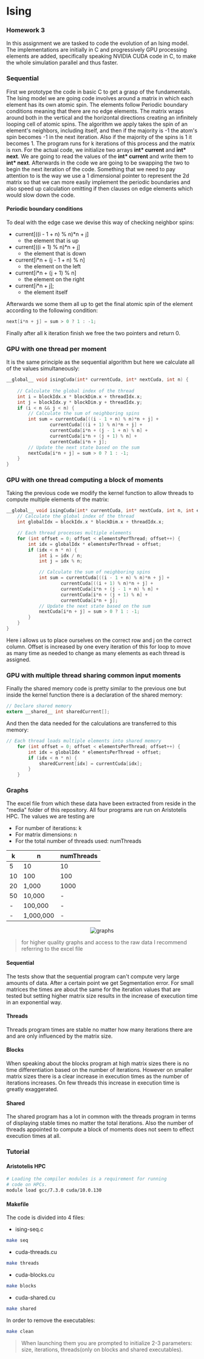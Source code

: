 # Ising

### Homework 3

In this assignment we are tasked to code the evolution of an Ising model. The implementations are initially in C and progressively GPU processing elements are added, specifically speaking NVIDIA CUDA code in C, to make the whole simulation parallel and thus faster.

### Sequential

First we prototype the code in basic C to get a grasp of the fundamentals. The Ising model we are going code involves around a matrix in which each element has its own atomic spin. The elements follow Periodic boundary conditions meaning that there are no edge elements. The matrix wraps around both in the vertical and the horizontal directions creating an infinitely looping cell of atomic spins. The algorithm we apply takes the spin of an element's neighbors, including itself, and then if the majority is -1 the atom's spin becomes -1 in the next iteration. Also if the majority of the spins is 1 it becomes 1. The program runs for k iterations of this process and the matrix is nxn. For the actual code, we initialize two arrays **int\* current** and **int\* next**. We are going to read the values of the **int\* current** and write them to **int\* next**. Afterwards in the code we are going to be swapping the two to begin the next iteration of the code. Something that we need to pay attention to is the way we use a 1 dimensional pointer to represent the 2d matrix so that we can more easily implement the periodic boundaries and also speed up calculation omitting if then clauses on edge elements which would slow down the code.

#### Periodic boundary conditions

To deal with the edge case we devise this way of checking neighbor spins:
- current[((i - 1 + n) % n)*n + j] 
    - the element that is up
- current[((i + 1) % n)*n + j] 
    - the element that is down
- current[i*n + (j - 1 + n) % n] 
    - the element on the left
- current[i*n + (j + 1) % n] 
    - the element on the right
- current[i*n + j];
    - the element itself

Afterwards we some them all up to get the final atomic spin of the element according to the following condition:
```c
next[i*n + j] = sum > 0 ? 1 : -1;
```
Finally after all k iteration finish we free the two pointers and return 0.

### GPU with one thread per moment
It is the same principle as the sequential algorithm but here we calculate all of the values simultaneously:
```c
__global__ void isingCuda(int* currentCuda, int* nextCuda, int n) {
    
    // Calculate the global index of the thread
    int i = blockIdx.x * blockDim.x + threadIdx.x;
    int j = blockIdx.y * blockDim.y + threadIdx.y;
    if (i < n && j < n) {
        // Calculate the sum of neighboring spins
        int sum = currentCuda[((i - 1 + n) % n)*n + j] +
                currentCuda[((i + 1) % n)*n + j] +
                currentCuda[i*n + (j - 1 + n) % n] +
                currentCuda[i*n + (j + 1) % n] + 
                currentCuda[i*n + j];
        // Update the next state based on the sum
        nextCuda[i*n + j] = sum > 0 ? 1 : -1;
    }
}
```

### GPU with one thread computing a block of moments
Taking the previous code we modify the kernel function to allow threads to compute multiple elements of the matrix:
```c
__global__ void isingCuda(int* currentCuda, int* nextCuda, int n, int elementsPerThread) {
    // Calculate the global index of the thread
    int globalIdx = blockIdx.x * blockDim.x + threadIdx.x;

    // Each thread processes multiple elements
    for (int offset = 0; offset < elementsPerThread; offset++) {
        int idx = globalIdx * elementsPerThread + offset;
        if (idx < n * n) {
            int i = idx / n;
            int j = idx % n;

            // Calculate the sum of neighboring spins
            int sum = currentCuda[((i - 1 + n) % n)*n + j] +
                    currentCuda[((i + 1) % n)*n + j] +
                    currentCuda[i*n + (j - 1 + n) % n] +
                    currentCuda[i*n + (j + 1) % n] + 
                    currentCuda[i*n + j];
            // Update the next state based on the sum
            nextCuda[i*n + j] = sum > 0 ? 1 : -1;
        }
    }
}
```
Here i allows us to place ourselves on the correct row and j on the correct column. Offset is increased by one every iteration of this for loop to move as many time as needed to change as many elements as each thread is assigned.

### GPU with multiple thread sharing common input moments
Finally the shared memory code is pretty similar to the previous one but inside the kernel function there is a declaration of the shared memory:
```c
// Declare shared memory
extern __shared__ int sharedCurrent[];
```
And then the data needed for the calculations are transferred to this memory:
```c
// Each thread loads multiple elements into shared memory
    for (int offset = 0; offset < elementsPerThread; offset++) {
        int idx = globalIdx * elementsPerThread + offset;
        if (idx < n * n) {
            sharedCurrent[idx] = currentCuda[idx];
        }
    }
```

### Graphs
The excel file from which these data have been extracted from reside in the "media" folder of this repository. All four programs are run on Aristotelis HPC. The values we are testing are
- For number of iterations: k
- For matrix dimensions: n
- For the total number of threads used: numThreads

|k|n|numThreads|
|-|-|----------|
|5|10|10|
|10|100|100|
|20|1,000|1000|
|50|10,000|-|
|-|100,000|-|
|-|1,000,000|-|

<p align="center">
  <img src="media/graphs.png" alt="graphs">
</p>

>for higher quality graphs and access to the raw data I recommend referring to the excel file

#### Sequential
The tests show that the sequential program can't compute very large amounts of data. After a certain point we get Segmentation error. For small matrices the times are about the same for the iteration values that are tested but setting higher matrix size results in the increase of execution time in an exponential way.
#### Threads 
Threads program times are stable no matter how many iterations there are and are only influenced by the matrix size.
#### Blocks
When speaking about the blocks program at high matrix sizes there is no time differentiation based on the number of iterations. However on smaller matrix sizes there is a clear increase in execution times as the number of iterations increases. On few threads this increase in execution time is greatly exaggerated.
#### Shared
The shared program has a lot in common with the threads program in terms of displaying stable times no matter the total iterations. Also the number of threads appointed to compute a block of moments does not seem to effect execution times at all.

### Tutorial
#### Aristotelis HPC
```bash
# Loading the compiler modules is a requirement for running 
# code on HPCs.
module load gcc/7.3.0 cuda/10.0.130
```

#### Makefile
The code is divided into 4 files:
- ising-seq.c
```bash
make seq
```
- cuda-threads.cu
```bash
make threads
```
- cuda-blocks.cu
```bash
make blocks
```
- cuda-shared.cu
```bash
make shared
```
In order to remove the executables:
```bash
make clean
```
>When launching them you are prompted to initialize 2-3 parameters: size, iterations, threads(only on blocks and shared executables).


